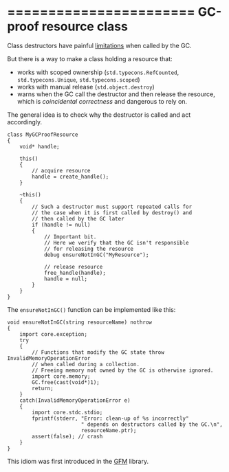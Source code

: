 =======================
GC-proof resource class
=======================

Class destructors have painful [limitations](#The-trouble-with-class-destructors) when called by the GC.

But there is a way to make a class holding a resource that:
- works with scoped ownership (`std.typecons.RefCounted`, `std.typecons.Unique`, `std.typecons.scoped`)
- works with manual release (`std.object.destroy`)
- warns when the GC call the destructor and then release the resource, which is _coincidental correctness_ and dangerous to rely on.

The general idea is to check why the destructor is called and act accordingly.

```
class MyGCProofResource
{
    void* handle;

    this()
    {
        // acquire resource
        handle = create_handle();
    }

    ~this()
    {
        // Such a destructor must support repeated calls for
        // the case when it is first called by destroy() and
        // then called by the GC later
        if (handle != null)
        {
            // Important bit.
            // Here we verify that the GC isn't responsible
            // for releasing the resource
            debug ensureNotInGC("MyResource");

            // release resource
            free_handle(handle);
            handle = null;
        }
    }
}
```

The `ensureNotInGC()` function can be implemented like this:

```
void ensureNotInGC(string resourceName) nothrow
{
    import core.exception;
    try
    {
        // Functions that modify the GC state throw InvalidMemoryOperationError
        // when called during a collection.
        // Freeing memory not owned by the GC is otherwise ignored.
        import core.memory;
        GC.free(cast(void*)1);
        return;
    }
    catch(InvalidMemoryOperationError e)
    {
        import core.stdc.stdio;
        fprintf(stderr, "Error: clean-up of %s incorrectly"
                        " depends on destructors called by the GC.\n",
                        resourceName.ptr);
        assert(false); // crash
    }
}
```

This idiom was first introduced in the [GFM](https://github.com/d-gamedev-team/gfm) library.

